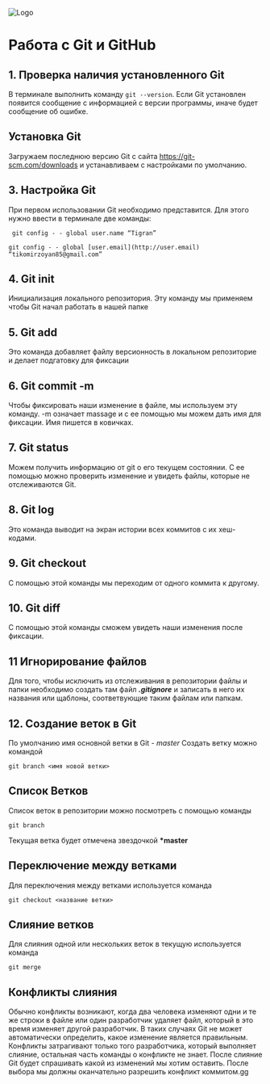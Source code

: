 ![Logo](Gitlogo.jpg)
# Работа с Git и GitHub

## 1. Проверка наличия установленного Git 
В терминале выполнить команду  `git --version`.  Если Git установлен появится сообщение с информацией с версии программы, иначе будет сообщение об ошибке. 

## Установка Git 
Загружаем последнюю версию Git с сайта https://git-scm.com/downloads и устанавливаем с настройками по умолчанию.

## 3. Настройка Git

При первом использовании Git необходимо представится. Для этого нужно ввести в терминале две команды: 
```
 git config - - global user.name “Tigran”

git config - - global [user.email](http://user.email) “tikomirzoyan85@gmail.com” 
```

## 4. Git init 
 Инициализация локального репозитория. Эту команду мы применяем чтобы  Git  начал работать в нашей папке

 ## 5. Git add 
 Это команда добавляет файлу версионность  в локальном репозиторие и делает подгатовку для фиксации

 ## 6. Git commit -m 
  Чтобы фиксировать наши изменение в файле, мы используем эту команду. -m означает massage и с ее помощью мы можем дать имя для фиксации.  Имя пишется в ковичках.

  ## 7. Git status 
   Можем получить информацию от git о его текущем состоянии. С ее помощью можно проверить  изменение и увидеть файлы, которые не отслеживаются Git.

  ## 8. Git log 
   Это команда выводит на экран истории всех коммитов с их хеш-кодами.

   ## 9. Git checkout
   С помощью этой команды мы переходим от одного коммита к другому.

   ## 10. Git diff
   С помощью этой команды сможем увидеть наши изменения после фиксации.

   ## 11 Игнорирование файлов
   Для того, чтобы исключить из отслеживания в репозитории файлы и папки необходимо создать там файл ***.gitignore*** и записать в него их названия или щаблоны, соответвующие таким файлам или папкам.

## 12. Создание веток в Git
По умолчанию имя основной ветки в Git - *master*
Создать ветку можно командой
```
git branch <имя новой ветки>
```
## Список Ветков
Список веток в репозитории можно посмотреть с помощью команды
```
git branch
```
Текущая ветка будет отмечена звездочкой **\*master**

## Переключение между ветками
Для переключения между ветками используется команда
```
git checkout <название ветки>
```

## Слияние ветков
Для слияния одной или нескольких веток в текущую используется команда 
```
git merge 
```

## Конфликты слияния
Обычно конфликты возникают, когда два человека изменяют одни и те же строки в файле или один разработчик удаляет файл, который в это время изменяет другой разработчик. В таких случаях Git не может автоматически определить, какое изменение является правильным. Конфликты затрагивают только того разработчика, который выполняет слияние, остальная часть команды о конфликте не знает. После слияние Git будет спрашивать какой из изменений мы хотим оставить. После выбора мы должны оканчательно разрешить конфликт коммитом.gg